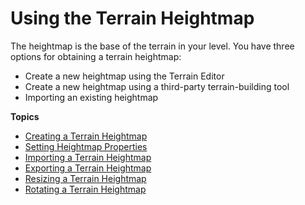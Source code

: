 # Using the Terrain Heightmap<a name="terrain-heightmap-intro"></a>

The heightmap is the base of the terrain in your level\. You have three options for obtaining a terrain heightmap:
+ Create a new heightmap using the Terrain Editor
+ Create a new heightmap using a third\-party terrain\-building tool
+ Importing an existing heightmap

**Topics**
+ [Creating a Terrain Heightmap](terrain-heightmap-create.md)
+ [Setting Heightmap Properties](terrain-editor-ref.md)
+ [Importing a Terrain Heightmap](terrain-heightmap-import.md)
+ [Exporting a Terrain Heightmap](terrain-heightmap-export.md)
+ [Resizing a Terrain Heightmap](terrain-heightmap-resize.md)
+ [Rotating a Terrain Heightmap](terrain-heightmap-rotate.md)